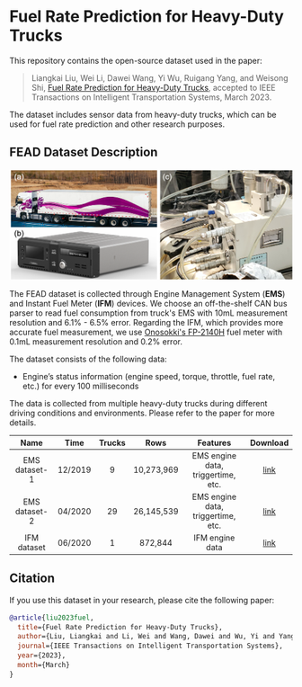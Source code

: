 # Fuel Rate Prediction for Heavy-Duty Trucks

This repository contains the open-source dataset used in the paper:

> Liangkai Liu, Wei Li, Dawei Wang, Yi Wu, Ruigang Yang, and Weisong Shi, [Fuel Rate Prediction for Heavy-Duty Trucks](https://www.weisongshi.org/papers/liu23-fuel.pdf), accepted to IEEE Transactions on Intelligent Transportation Systems, March 2023.

The dataset includes sensor data from heavy-duty trucks, which can be used for fuel rate prediction and other research purposes.

## FEAD Dataset Description

![Hardware](imgs/hardware.png)

The FEAD dataset is collected through Engine Management System (**EMS**) and Instant Fuel Meter (**IFM**) devices. We choose an off-the-shelf CAN bus parser to read fuel consumption from truck's EMS with 10mL measurement resolution and 6.1% - 6.5% error. Regarding the IFM, which provides more accurate fuel measurement, we use [Onosokki's FP-2140H](https://www.onosokki.co.jp/HP-WK/products/keisoku/vehicle/fp\_series.html) fuel meter with 0.1mL measurement resolution and 0.2% error.

The dataset consists of the following data:

- Engine’s status information (engine speed, torque, throttle, fuel rate, etc.) for every 100 milliseconds

The data is collected from multiple heavy-duty trucks during different driving conditions and environments. Please refer to the paper for more details.

| **Name**        | **Time** | **Trucks** | **Rows**   | **Features**                                                                   | **Download** |
| :-------------: | :------: | :--------: | :--------: | :-----------------------------------------------------------------------------: | :----------: |
| EMS dataset-1 | 12/2019  | 9          | 10,273,969 | EMS engine data, triggertime, etc. | [link](https://forms.gle/BBo3BSpRB5yoB7TbA)         |
| EMS dataset-2 | 04/2020  | 29         | 26,145,539 | EMS engine data, triggertime, etc. | [link](https://forms.gle/BBo3BSpRB5yoB7TbA)         |
| IFM dataset   | 06/2020  | 1          | 872,844    | IFM engine data                                                                 | [link](https://forms.gle/BBo3BSpRB5yoB7TbA)         |

## Citation

If you use this dataset in your research, please cite the following paper:

```bibtex
@article{liu2023fuel,
  title={Fuel Rate Prediction for Heavy-Duty Trucks},
  author={Liu, Liangkai and Li, Wei and Wang, Dawei and Wu, Yi and Yang, Ruigang and Shi, Weisong},
  journal={IEEE Transactions on Intelligent Transportation Systems},
  year={2023},
  month={March}
}